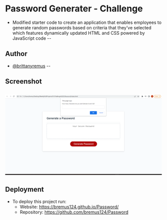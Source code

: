 # Password Generater - Challenge
- Modified starter code to create an application that enables employees to generate random passwords based on criteria that they’ve selected which features dynamically updated HTML and CSS powered by JavaScript code
--

## Author

- [@brittanyremus](https://www.github.com/bremus124)
--
## Screenshot

![Screenshot](passwordscreenshot.png)
--
## Deployment

- To deploy this project run:
    - Website:  https://bremus124.github.io/Password/
    - Repository: https://github.com/bremus124/Password
